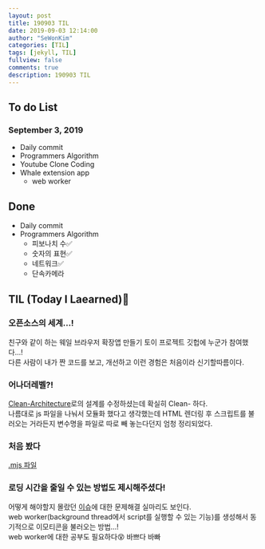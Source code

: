 ```yaml
---
layout: post
title: 190903 TIL
date: 2019-09-03 12:14:00
author: "SeWonKim"
categories: [TIL]
tags: [jekyll, TIL]
fullview: false
comments: true
description: 190903 TIL
---
```


## To do List

### September 3, 2019

- Daily commit
- Programmers Algorithm
- Youtube Clone Coding
- Whale extension app
  - web worker

## Done

- Daily commit
- Programmers Algorithm
  - 피보나치 수✅
  - 숫자의 표현✅
  - 네트워크✅
  - 단속카메라

## TIL (Today I Laearned)🤔

### 오픈소스의 세계...!

친구와 같이 하는 웨일 브라우저 확장앱 만들기 토이 프로젝트 깃헙에 누군가 참여했다...!  
다른 사람이 내가 짠 코드를 보고, 개선하고 이런 경험은 처음이라 신기할따름이다.

### 어나더레벨?!

[Clean-Architecture](https://github.com/soyoungjeong/EmojiByEternal/pull/22)로의 설계를 수정하셨는데 확실히 Clean- 하다.  
나름대로 js 파일을 나눠서 모듈화 했다고 생각했는데 HTML 렌더링 후 스크립트를 불러오는 거라든지 변수명을 파일로 따로 빼 놓는다던지 엄청 정리되었다.

### 처음 봤다

[.mjs 파일](https://helloworldjavascript.net/pages/293-module.html)

### 로딩 시간을 줄일 수 있는 방법도 제시해주셨다!

어떻게 해야할지 몰랐던 [이슈](https://github.com/soyoungjeong/EmojiByEternal/issues/18)에 대한 문제해결 실마리도 보인다.  
web worker(background thread에서 script를 실행할 수 있는 기능)를 생성해서 동기적으로 이모티콘을 불러오는 방법...!  
web worker에 대한 공부도 필요하다😵 바쁘다 바빠
